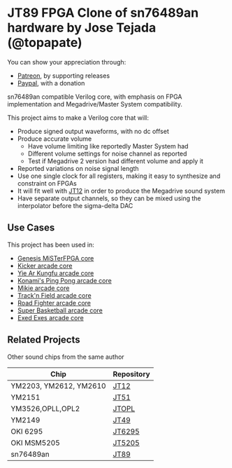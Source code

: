# JT89 FPGA Clone of sn76489an hardware by Jose Tejada (@topapate)

You can show your appreciation through:

* [Patreon](https://patreon.com/jotego), by supporting releases
* [Paypal](https://paypal.me/topapate), with a donation


sn76489an compatible Verilog core, with emphasis on FPGA implementation and Megadrive/Master System compatibility.

This project aims to make a Verilog core that will:

* Produce signed output waveforms, with no dc offset
* Produce accurate volume
  * Have volume limiting like reportedly Master System had
  * Different volume settings for noise channel as reported
  * Test if Megadrive 2 version had different volume and apply it
* Reported variations on noise signal length
* Use one single clock for all registers, making it easy to synthesize and constraint on FPGAs
* It will fit well with [JT12](https://github.com/jotego/jt12) in order to produce the Megadrive sound system
* Have separate output channels, so they can be mixed using the interpolator before the sigma-delta DAC

## Use Cases

This project has been used in:

* [Genesis MiSTerFPGA core](https://github.com/MiSTer-devel/Genesis_MiSTer)
* [Kicker arcade core](https://github.com/jotego/jtkicker)
* [Yie Ar Kungfu arcade core](https://github.com/jotego/jtkicker)
* [Konami's Ping Pong arcade core](https://github.com/jotego/jtkicker)
* [Mikie arcade core](https://github.com/jotego/jtkicker)
* [Track'n Field arcade core](https://github.com/jotego/jtkicker)
* [Road Fighter arcade core](https://github.com/jotego/jtkicker)
* [Super Basketball arcade core](https://github.com/jotego/jtkicker)
* [Exed Exes arcade core](https://github.com/jotego/jtgng)

## Related Projects

Other sound chips from the same author

Chip                   | Repository
-----------------------|------------
YM2203, YM2612, YM2610 | [JT12](https://github.com/jotego/jt12)
YM2151                 | [JT51](https://github.com/jotego/jt51)
YM3526,OPLL,OPL2       | [JTOPL](https://github.com/jotego/jtopl)
YM2149                 | [JT49](https://github.com/jotego/jt49)
OKI 6295               | [JT6295](https://github.com/jotego/jt6295)
OKI MSM5205            | [JT5205](https://github.com/jotego/jt5205)
sn76489an              | [JT89](https://github.com/jotego/jt89)